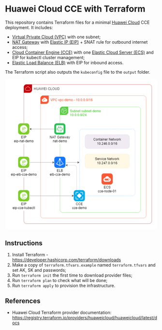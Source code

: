 # Huawei Cloud CCE with Terraform

This repository contains Terraform files for a minimal [Huawei Cloud][hwc] CCE
deployment. It includes:

- [Virtual Private Cloud (VPC)][vpc] with one subnet;
- [NAT Gateway][nat] with [Elastic IP (EIP)][eip] + SNAT rule
  for outbound internet access;
- [Cloud Container Engine (CCE)][cce] with one [Elastic Cloud Server (ECS)][ecs]
  and EIP for kubectl cluster management;
- [Elastic Load Balance (ELB)][elb] with EIP for inbound access.

The Terraform script also outputs the `kubeconfig` file to the `output` folder.

![Services Architecture](architecture.png)

## Instructions

1. Install Terraform - <https://developer.hashicorp.com/terraform/downloads>
2. Make a copy of `terraform.tfvars.example` named `terraform.tfvars` and
   set AK, SK and passwords;
3. Run `terraform init` the first time to download provider files;
4. Run `terraform plan` to check what will be done;
5. Run `terraform apply` to provision the infrastructure.

## References

- Huawei Cloud Terraform provider documentation:
  <https://registry.terraform.io/providers/huaweicloud/huaweicloud/latest/docs>

[hwc]: <https://www.huaweicloud.com/intl/en-us/>
[cce]: <https://www.huaweicloud.com/intl/en-us/product/cce.html>
[vpc]: <https://www.huaweicloud.com/intl/en-us/product/vpc.html>
[nat]: <https://www.huaweicloud.com/intl/en-us/product/nat.html>
[eip]: <https://www.huaweicloud.com/intl/en-us/product/eip.html>
[elb]: <https://www.huaweicloud.com/intl/en-us/product/elb.html>
[ecs]: <https://www.huaweicloud.com/intl/en-us/product/ecs.html>

